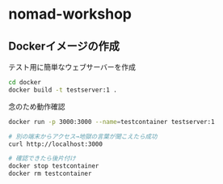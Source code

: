 # nomad-workshop

## Dockerイメージの作成

テスト用に簡単なウェブサーバーを作成

```bash
cd docker
docker build -t testserver:1 .
```

念のため動作確認

```bash
docker run -p 3000:3000 --name=testcontainer testserver:1

# 別の端末からアクセス→地獄の言葉が聞こえたら成功
curl http://localhost:3000

# 確認できたら後片付け
docker stop testcontainer
docker rm testcontainer
```
